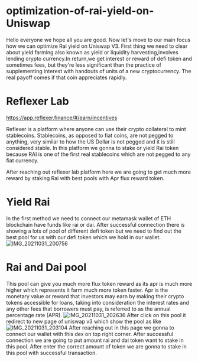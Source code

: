 
# optimization-of-rai-yield-on-Uniswap 

Hello everyone we hope all you are good. Now let's move to our main focus how we can optimize Rai yield on Uniswap V3.
First thing we need to clear about yield farming also known as yield or liquidity harvesting,involves lending crypto currency.In return,we get interest or reward of defi token and sometimes fees, but they're less significant than the practice of supplementing interest with handouts of units of a new cryptocurrency. The real payoff comes if that coin appreciates rapidly.

# Reflexer Lab
https://app.reflexer.finance/#/earn/incentives 

Reflexer is a platform where anyone can use their crypto collateral to mint stablecoins. Stablecoins, as opposed to fiat coins, are not pegged to anything, very similar to how the US Dollar is not pegged and it is still considered stable. In this platform we gonna to stake or yield Rai token because RAI is one of the first real stablecoins which are not pegged to any fiat currency.

After reaching out reflexer lab platform here we are going to get much more reward by staking Rai with best pools with Apr flux reward token.

# Yield Rai 

In the first method we need to connect our metamask wallet of ETH blockchain have funds like rai or dai. After successful connection there is showing a lots of pool of different defi token but we need to find out the best pool for us with our defi token which we hold in our wallet.
![IMG_20211031_200756](https://user-images.githubusercontent.com/84318174/139588807-01271f23-58f6-4d15-920b-93e1f283135f.jpg)

# Rai and Dai pool 
This pool can give you much more flux token reward as its apr is much more higher which represents it farm much more token faster. Apr is the monetary value or reward that investors may earn by making their crypto tokens accessible for loans, taking into consideration the interest rates and any other fees that borrowers must pay, is referred to as the annual percentage rate (APR). 
![IMG_20211031_202636](https://user-images.githubusercontent.com/84318174/139589488-18c218d3-04e7-4b17-bfc9-e1165a5c2972.jpg)
After click on this pool it redirect to new page of uniswap v3 which show the pool as like 
![IMG_20211031_203104](https://user-images.githubusercontent.com/84318174/139589695-9995e8d9-3500-4f33-baa4-0daad46f7ee4.jpg)
After reaching out in this page we gonna to connect our wallet with this dex on top right corner. After successful connection we are going to put amount rai and dai token want to stake in this pool. After enter the correct amount of token we are gonna to stake in this pool with successful transaction.
